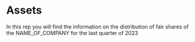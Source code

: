 # Assets
In this rep you will find the information on the distribution of fair shares of the NAME_OF_COMPANY for the last quarter of 2023

